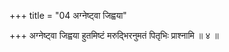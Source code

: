 +++
title = "04 अग्नेष्ट्वा जिह्वया"

+++
अग्नेष्ट्वा जिह्वया हुतमिष्टं मरुद्भिरनुमतं पितृभिः प्राश्नामि ॥ ४ ॥